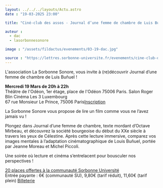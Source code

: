 ```yaml
---
layout: ../../../layouts/Actu.astro
date : "19-03-2025 23:00"

title: "Ciné-club des assos - Journal d’une femme de chambre de Luis Buñuel"

auteur :
  - dac
  - lasorbonnesonore

image : "/assets/fildactus/evenements/03-19-dac.jpg"

source : "https://lettres.sorbonne-universite.fr/evenements/cine-club-des-assos-journal-dune-femme-de-chambre-de-luis-bunuel"
---
```


L'association La Sorbonne Sonore, vous invite à (re)découvrir Journal d’une femme de chambre de Luis Buñuel !

__Mercredi 19 Mars de 20h à 22h__  
Théâtre de l'Odéon, 1er étage, place de l'Odéon 75006 Paris. Salon Roger Blin  Cinéma Les 3 Luxembourg  
67 rue Monsieur Le Prince, 75006 Paris[Inscription](https://docs.google.com/forms/d/e/1FAIpQLScIAfpne100DKaB2VBmW86W9fE2hxAH37_It-1tzJF9t69qrg/viewform)

La Sorbonne Sonore vous propose de lire un film comme vous ne l’avez jamais vu !

Plongez dans Journal d’une femme de chambre, texte mordant d’Octave Mirbeau, et découvrez la société bourgeoise du début du XXe siècle à travers les yeux de Célestine. Après cette lecture immersive, comparez vos images mentales à l’adaptation cinématographique de Louis Buñuel, portée par Jeanne Moreau et Michel Piccoli.

Une soirée où lecture et cinéma s’entrelacent pour bousculer nos perspectives ! 

[20 places offertes à la communauté Sorbonne Université](https://activites.sorbonne-universite.fr/)  
Entrée payante : 6€ (communauté SU), 9,80€ (tarif réduit), 11,60€ (tarif plein) [Billeterie](https://www.lestroisluxembourg.com/reserver/F13935/D1742410800/VF/269614/)